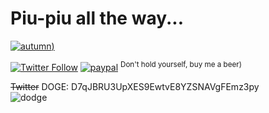 # Piu-piu all the way...

[![autumn](https://github.com/vaniacer/piu-piu-SH/assets/18072680/bdd9858e-535f-4cf0-9c3c-7d19d8d95a69))](https://github.com/vaniacer/piu-piu-SH)

[![Twitter Follow](https://img.shields.io/twitter/follow/Vaniacer?style=social)](https://twitter.com/Vaniacer)
[![paypal](https://img.shields.io/badge/Donate-PayPal-green.svg)](https://paypal.me/sshto?locale.x=en_US) <sup>Don't hold yourself, buy me a beer)</sup>

~~Twitter~~ DOGE: D7qJBRU3UpXES9EwtvE8YZSNAVgFEmz3py</br>
![dodge](https://user-images.githubusercontent.com/18072680/229992296-f415eadb-645b-4229-81c7-e269485c635d.png)
